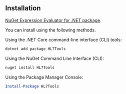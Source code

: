 ## Installation
[NuGet Expression Evaluator for .NET package](https://www.nuget.org/packages/HL7Tools/).

You can install using the following methods.

Using the .NET Core command-line interface (CLI) tools:

```sh
dotnet add package HL7Tools
```

Using the NuGet Command Line Interface (CLI):

```sh
nuget install HL7Tools
```

Using the Package Manager Console:

```powershell
Install-Package HL7Tools
```